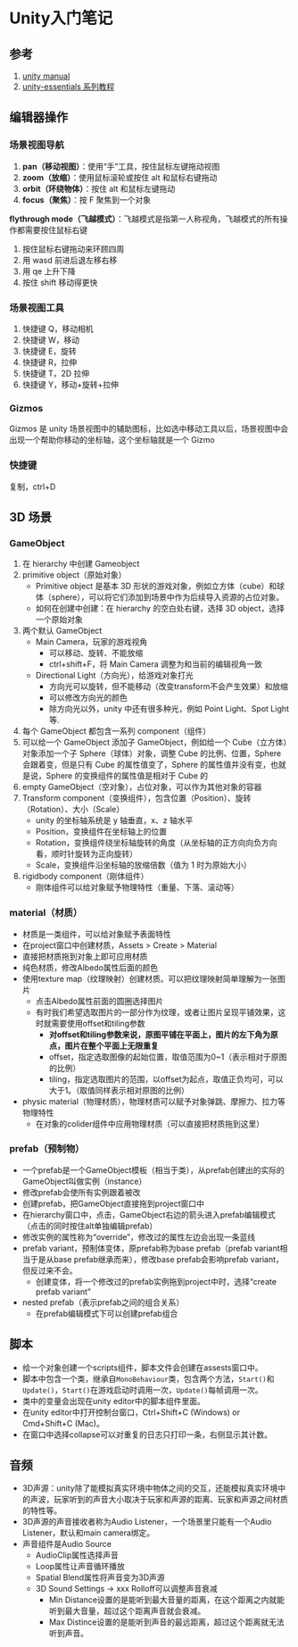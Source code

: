 # Unity入门笔记


## 参考

1. [unity manual](https://docs.unity3d.com/Manual/)
2. [unity-essentials 系列教程](https://learn.unity.com/pathway/unity-essentials)

## 编辑器操作

### 场景视图导航

1. **pan（移动视图）**：使用“手”工具，按住鼠标左键拖动视图
2. **zoom（放缩）**：使用鼠标滚轮或按住 alt 和鼠标右键拖动
3. **orbit（环绕物体）**：按住 alt 和鼠标左键拖动
4. **focus（聚焦）**：按 F 聚焦到一个对象

**flythrough mode（飞越模式）**：飞越模式是指第一人称视角，飞越模式的所有操作都需要按住鼠标右键

1. 按住鼠标右键拖动来环顾四周
2. 用 wasd 前进后退左移右移
3. 用 qe 上升下降
4. 按住 shift 移动得更快

### 场景视图工具

1. 快捷键 Q，移动相机
2. 快捷键 W，移动
3. 快捷键 E，旋转
4. 快捷键 R，拉伸
5. 快捷键 T，2D 拉伸
6. 快捷键 Y，移动+旋转+拉伸

### Gizmos

Gizmos 是 unity 场景视图中的辅助图标，比如选中移动工具以后，场景视图中会出现一个帮助你移动的坐标轴，这个坐标轴就是一个 Gizmo

### 快捷键

复制，ctrl+D

## 3D 场景

### GameObject

1. 在 hierarchy 中创建 Gameobject
2. primitive object（原始对象）
   - Primitive object 是基本 3D 形状的游戏对象，例如立方体（cube）和球体（sphere），可以将它们添加到场景中作为后续导入资源的占位对象。
   - 如何在创建中创建：在 hierarchy 的空白处右键，选择 3D object，选择一个原始对象
3. 两个默认 GameObject
   - Main Camera，玩家的游戏视角
     - 可以移动、旋转、不能放缩
     - ctrl+shift+F，将 Main Camera 调整为和当前的编辑视角一致
   - Directional Light（方向光），给游戏对象打光
     - 方向光可以旋转，但不能移动（改变transform不会产生效果）和放缩
     - 可以修改方向光的颜色
     - 除方向光以外，unity 中还有很多种光，例如 Point Light、Spot Light 等.
4. 每个 GameObject 都包含一系列 component（组件）
5. 可以给一个 GameObject 添加子 GameObject，例如给一个 Cube（立方体）对象添加一个子 Sphere（球体）对象，调整 Cube 的比例、位置，Sphere 会跟着变，但是只有 Cube 的属性值变了，Sphere 的属性值并没有变，也就是说，Sphere 的变换组件的属性值是相对于 Cube 的
6. empty GameObject（空对象），占位对象，可以作为其他对象的容器
7. Transform component（变换组件），包含位置（Position）、旋转（Rotation）、大小（Scale）
   - unity 的坐标轴系统是 y 轴垂直，x、z 轴水平
   - Position，变换组件在坐标轴上的位置
   - Rotation，变换组件绕坐标轴旋转的角度（从坐标轴的正方向向负方向看，顺时针旋转为正向旋转）
   - Scale，变换组件沿坐标轴的放缩倍数（值为 1 时为原始大小）
8. rigidbody component（刚体组件）
   - 刚体组件可以给对象赋予物理特性（重量、下落、滚动等）

### material（材质）

- 材质是一类组件，可以给对象赋予表面特性
- 在project窗口中创建材质，Assets > Create > Material
- 直接把材质拖到对象上即可应用材质
- 纯色材质，修改Albedo属性后面的颜色
- 使用texture map（纹理映射）创建材质。可以把纹理映射简单理解为一张图片
    - 点击Albedo属性前面的圆圈选择图片
    - 有时我们希望选取图片的一部分作为纹理，或者让图片呈现平铺效果，这时就需要使用offset和tiling参数
        - **对offset和tiling参数来说，原图平铺在平面上，图片的左下角为原点，图片在整个平面上无限重复**
        - offset，指定选取图像的起始位置，取值范围为0~1（表示相对于原图的比例）
        - tiling，指定选取图片的范围，以offset为起点，取值正负均可，可以大于1。（取值同样表示相对原图的比例）
- physic material（物理材质），物理材质可以赋予对象弹跳、摩擦力、拉力等物理特性
    - 在对象的colider组件中应用物理材质（可以直接把材质拖到这里）

### prefab（预制物）

- 一个prefab是一个GameObject模板（相当于类），从prefab创建出的实际的GameObject叫做实例（instance）
- 修改prefab会使所有实例跟着被改
- 创建prefab，把GameObject直接拖到project窗口中
- 在hierarchy窗口中，点击，GameObject右边的箭头进入prefab编辑模式（点击的同时按住alt单独编辑prefab）
- 修改实例的属性称为“override”，修改过的属性左边会出现一条蓝线
- prefab variant，预制体变体，原prefab称为base prefab（prefab variant相当于是从base prefab继承而来），修改base prefab会影响prefab variant，但反过来不会。
  - 创建变体，将一个修改过的prefab实例拖到project中时，选择“create prefab variant”
- nested prefab（表示prefab之间的组合关系）
  - 在prefab编辑模式下可以创建prefab组合

## 脚本

- 给一个对象创建一个scripts组件，脚本文件会创建在assests窗口中。
- 脚本中包含一个类，继承自`MonoBehaviour`类，包含两个方法，`Start()`和`Update()`，`Start()`在游戏启动时调用一次，`Update()`每帧调用一次。
- 类中的变量会出现在unity editor中的脚本组件里面。
- 在unity editor中打开控制台窗口，Ctrl+Shift+C (Windows) or Cmd+Shift+C (Mac)。
- 在窗口中选择collapse可以对重复的日志只打印一条，右侧显示其计数。

## 音频

- 3D声源：unity除了能模拟真实环境中物体之间的交互，还能模拟真实环境中的声波，玩家听到的声音大小取决于玩家和声源的距离、玩家和声源之间材质的特性等。
- 3D声源的声音接收者称为Audio Listener，一个场景里只能有一个Audio Listener，默认和main camera绑定。
- 声音组件是Audio Source
  - AudioClip属性选择声音
  - Loop属性让声音循环播放
  - Spatial Blend属性将声音变为3D声源
  - 3D Sound Settings -> xxx Rolloff可以调整声音衰减
    - Min Distance设置的是能听到最大音量的距离，在这个距离之内就能听到最大音量，超过这个距离声音就会衰减。
    - Max Distince设置的是能听到声音的最远距离，超过这个距离就无法听到声音。
